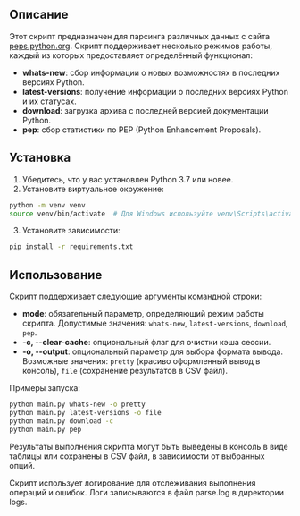 ## Описание

Этот скрипт предназначен для парсинга различных данных с сайта [peps.python.org](https://peps.python.org/). Скрипт поддерживает несколько режимов работы, каждый из которых предоставляет определённый функционал:

- **whats-new**: сбор информации о новых возможностях в последних версиях Python.
- **latest-versions**: получение информации о последних версиях Python и их статусах.
- **download**: загрузка архива с последней версией документации Python.
- **pep**: сбор статистики по PEP (Python Enhancement Proposals).

## Установка

1. Убедитесь, что у вас установлен Python 3.7 или новее.
2. Установите виртуальное окружение:
``` sh
python -m venv venv
source venv/bin/activate  # Для Windows используйте venv\Scripts\activate
```
3. Установите зависимости:
``` sh
pip install -r requirements.txt
```

## Использование

Скрипт поддерживает следующие аргументы командной строки:

- **mode**: обязательный параметр, определяющий режим работы скрипта. Допустимые значения: `whats-new`, `latest-versions`, `download`, `pep`.
- **-c, --clear-cache**: опциональный флаг для очистки кэша сессии.
- **-o, --output**: опциональный параметр для выбора формата вывода. Возможные значения: `pretty` (красиво оформленный вывод в консоль), `file` (сохранение результатов в CSV файл).

Примеры запуска:

``` sh
python main.py whats-new -o pretty
python main.py latest-versions -o file
python main.py download -c
python main.py pep
```

Результаты выполнения скрипта могут быть выведены в консоль в виде таблицы или сохранены в CSV файл, в зависимости от выбранных опций.

Скрипт использует логирование для отслеживания выполнения операций и ошибок. Логи записываются в файл parse.log в директории logs.
